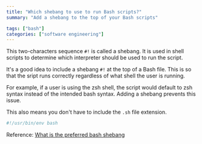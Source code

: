```yaml
---
title: "Which shebang to use to run Bash scripts?"
summary: "Add a shebang to the top of your Bash scripts"

tags: ["bash"]
categories: ["software engineering"]
---
```


This two-characters sequence `#!` is called a shebang. It is used in shell scripts to determine which interpreter should be used to run the script.

It's a good idea to include a shebang `#!` at the top of a Bash file. This is so that the sript runs correctly regardless of what shell the user is running. 

For example, if a user is using the zsh shell, the script would default to zsh syntax instead of the intended bash syntax. Adding a shebang prevents this issue.

This also means you don't have to include the `.sh` file extension. 

```bash
#!/usr/bin/env bash
```

Reference: [What is the preferred bash shebang](https://stackoverflow.com/questions/10376206/what-is-the-preferred-bash-shebang)
